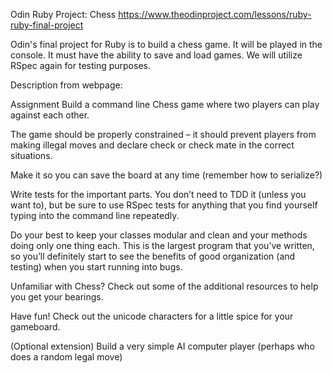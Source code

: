 Odin Ruby Project: Chess
https://www.theodinproject.com/lessons/ruby-ruby-final-project

Odin's final project for Ruby is to build a chess game. It will be played in the console. It must have the ability to save and load games. We will utilize RSpec again for testing purposes.

Description from webpage:

Assignment
Build a command line Chess game where two players can play against each other.

The game should be properly constrained – it should prevent players from making illegal moves and declare check or check mate in the correct situations.

Make it so you can save the board at any time (remember how to serialize?)

Write tests for the important parts. You don’t need to TDD it (unless you want to), but be sure to use RSpec tests for anything that you find yourself typing into the command line repeatedly.

Do your best to keep your classes modular and clean and your methods doing only one thing each. This is the largest program that you’ve written, so you’ll definitely start to see the benefits of good organization (and testing) when you start running into bugs.

Unfamiliar with Chess? Check out some of the additional resources to help you get your bearings.

Have fun! Check out the unicode characters for a little spice for your gameboard.

(Optional extension) Build a very simple AI computer player (perhaps who does a random legal move)
